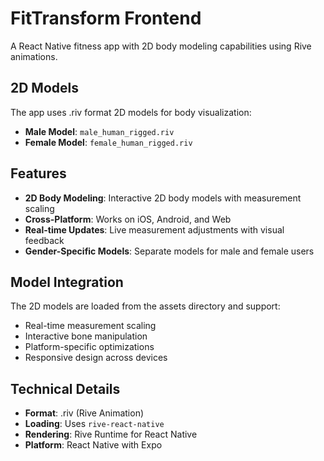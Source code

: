 # FitTransform Frontend

A React Native fitness app with 2D body modeling capabilities using Rive animations.

## 2D Models

The app uses .riv format 2D models for body visualization:

- **Male Model**: `male_human_rigged.riv` 
- **Female Model**: `female_human_rigged.riv`

## Features

- **2D Body Modeling**: Interactive 2D body models with measurement scaling
- **Cross-Platform**: Works on iOS, Android, and Web
- **Real-time Updates**: Live measurement adjustments with visual feedback
- **Gender-Specific Models**: Separate models for male and female users

## Model Integration

The 2D models are loaded from the assets directory and support:
- Real-time measurement scaling
- Interactive bone manipulation
- Platform-specific optimizations
- Responsive design across devices

## Technical Details

- **Format**: .riv (Rive Animation)
- **Loading**: Uses `rive-react-native`
- **Rendering**: Rive Runtime for React Native
- **Platform**: React Native with Expo
